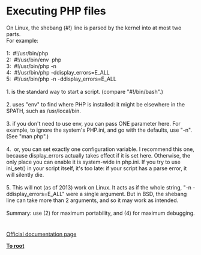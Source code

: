 # Executing PHP files




<div class="phpcode"><span class="html">
On Linux, the shebang (#!) line is parsed by the kernel into at most two parts. <br>For example:<br><br>1:&#xA0; #!/usr/bin/php<br>2:&#xA0; #!/usr/bin/env&#xA0; php<br>3:&#xA0; #!/usr/bin/php -n<br>4:&#xA0; #!/usr/bin/php -ddisplay_errors=E_ALL<br>5:&#xA0; #!/usr/bin/php -n -ddisplay_errors=E_ALL<br><br>1. is the standard way to start a script. (compare &quot;#!/bin/bash&quot;.)<br><br>2. uses &quot;env&quot; to find where PHP is installed: it might be elsewhere in the $PATH, such as /usr/local/bin.<br><br>3. if you don&apos;t need to use env, you can pass ONE parameter here. For example, to ignore the system&apos;s PHP.ini, and go with the defaults, use &quot;-n&quot;. (See &quot;man php&quot;.)<br><br>4.&#xA0; or, you can set exactly one configuration variable. I recommend this one, because display_errors actually takes effect if it is set here. Otherwise, the only place you can enable it is system-wide in php.ini. If you try to use ini_set() in your script itself, it&apos;s too late: if your script has a parse error, it will silently die. <br><br>5. This will not (as of 2013) work on Linux. It acts as if the whole string, &quot;-n -ddisplay_errors=E_ALL&quot; were a single argument. But in BSD, the shebang line can take more than 2 arguments, and so it may work as intended.<br><br>Summary: use (2) for maximum portability, and (4) for maximum debugging.</span>
</div>
  

#

[Official documentation page](https://www.php.net/manual/en/features.commandline.usage.php)

**[To root](/)**